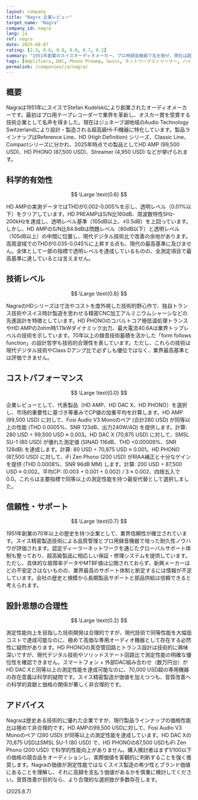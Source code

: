 ```yaml
---
layout: company
title: "Nagra 企業レビュー"
target_name: "Nagra"
company_id: nagra
lang: ja
ref: nagra
date: 2025-08-07
rating: [2.3, 0.6, 0.8, 0.0, 0.7, 0.2]
summary: "1951年創業のスイスオーディオメーカー。プロ用録音機器で名を馳せ、現在は超高級Hi-Fi機器を開発。高水準の技術レベルだが、価格性能比が極めて悪い。"
tags: [Amplifiers, DAC, Phono Preamp, Swiss, ネットワークストリーマー, ハイエンド]
permalink: /companies/ja/nagra/
---
```

## 概要

Nagraは1951年にスイスでStefan Kudelskiにより創業されたオーディオメーカーです。最初はプロ用テープレコーダーで業界を革新し、オスカー賞を受賞する技術企業として名声を得ました。現在はジュネーブ湖地域のAudio Technology Switzerlandにより設計・製造される超高級Hi-Fi機器に特化しています。製品ラインナップはReference Line、HD (High Definition) シリーズ、Classic Line、Compactシリーズに分かれ、2025年時点での製品としてHD AMP (99,500 USD)、HD PHONO (87,500 USD)、Streamer (4,950 USD) などが挙げられます。

## 科学的有効性

$$ \Large \text{0.6} $$

HD AMPの実測データではTHDが0.002-0.005%を示し、透明レベル（0.01%以下）をクリアしています。HD PREAMPはS/N比160dB、周波数特性5Hz-200kHzを達成し、透明レベル基準（105dB以上、±0.5dB）を上回っています。しかし、HD AMPのS/N比84.6dBは問題レベル（80dB以下）と透明レベル（105dB以上）の中間に位置し、現代デジタル技術比で改善の余地があります。高周波域でのTHDが0.035-0.045%に上昇する点も、現代の最高基準に及びません。全体として一部の指標で透明レベルを達成しているものの、全測定項目で最高基準に達しているとは言えません。

## 技術レベル

$$ \Large \text{0.8} $$

NagraのHDシリーズは寸法やコストを度外視した技術的野心作で、独自トランス技術やスイス時計製造を思わせる精密CNC加工アルミニウムシャーシなどの先進設計を特徴としています。HD PHONOのコバルトコア極低温処理トランスやHD AMPの2ohm時1.11kWダイナミック出力、最大電流40.6Aは業界トップレベルの技術を示しています。70年以上の録音技術蓄積を活かした「form follows function」の設計哲学も技術的合理性を表しています。ただし、これらの技術は現代デジタル技術やClass Dアンプ比で必ずしも優位ではなく、業界最高基準とは評価できません。

## コストパフォーマンス

$$ \Large \text{0.0} $$

企業レビューとして、代表製品（HD AMP、HD DAC X、HD PHONO）を選択し、市场的重要性に基づき等重みでCP値の加重平均を計算します。HD AMP (99,500 USD) に対して、Fosi Audio V3 Monoのペア (合計280 USD) が同等以上の性能 (THD 0.0005%、SNR 123dB、出力240W/4Ω) を提供します。計算: 280 USD ÷ 99,500 USD ≈ 0.003。HD DAC X (70,875 USD) に対して、SMSL SU-1 (80 USD) が優れた測定値 (SINAD 116dB、THD <0.00009%、SNR 128dB) を達成します。計算: 80 USD ÷ 70,875 USD ≈ 0.001。HD PHONO (87,500 USD) に対して、iFi Zen Phono (200 USD) がRIAA補正と十分なゲインを提供 (THD 0.0008%、SNR 96dB MM) します。計算: 200 USD ÷ 87,500 USD ≈ 0.002。平均CP: (0.003 + 0.001 + 0.002) / 3 ≈ 0.002、四捨五入で0.0。これらは主要指標で同等以上の測定性能を持つ最安代替として選択しました。

## 信頼性・サポート

$$ \Large \text{0.7} $$

1951年創業の70年以上の歴史を持つ企業として、業界信頼性が確立されています。スイス精密製造技術による品質管理とプロ用録音機器で培った耐久性ノウハウが評価されます。認定ディーラーネットワークを通じたグローバルサポート体制も整っており、超高級製品に相応しい保証・修理システムを提供しています。ただし、具体的な故障率データやMTBF値は公開されておらず、新興メーカーほどの不安定さはないものの、業界最高のサポート体制と断定するには情報が不足しています。会社の歴史と規模から長期製品サポートと部品供給は信頼できると考えられます。

## 設計思想の合理性

$$ \Large \text{0.2} $$

測定性能向上を目指した技術開発は合理的ですが、現代技術で同等性能を大幅低コストで達成可能なのに、極めて高価な専用オーディオ機器として存在する必然性に疑問があります。HD PHONOの真空管回路とトランス設計は技術的に興味深いですが、現代デジタル技術やソリッドステート回路比で測定性能の明確な優位性を確認できません。スマートフォン + 外部DAC組み合わせ（数万円台）がHD DAC Xと同等以上の測定性能を達成可能なのに、70,000 USD超の専用機器の存在意義は科学的疑問です。スイス精密製造が価値を加えつつも、音質改善への科学的貢献と価格の関係が著しく非合理的です。

## アドバイス

Nagraは歴史ある技術的に優れた企業ですが、現行製品ラインナップの価格性能比は極めて非合理的です。HD AMPの99,500 USDに対して、Fosi Audio V3 Monoのペア (280 USD) が同等以上の測定性能を達成しています。HD DAC Xの70,875 USDはSMSL SU-1 (80 USD) で、HD PHONOの87,500 USDもiFi Zen Phono (200 USD) で科学的性能向上がありません。購入検討者はまず1/100以下の価格の競合品をオーディションし、実際価値を客観的に判断することを強く推奨します。Nagraの価値が測定性能ではなくスイス製造の希少性とブランド価値にあることを理解し、それに高額を支払う価値があるかを慎重に検討してください。音質改善が目的なら、より合理的な選択肢が多数存在します。

(2025.8.7)

